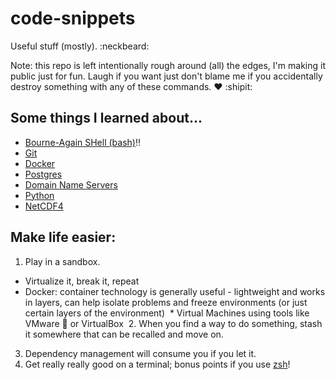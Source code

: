# code-snippets

Useful stuff (mostly). :neckbeard:

Note: this repo is left intentionally rough around (all) the edges, I'm making it public just for fun. Laugh if you want just don't blame me if you accidentally destroy something with any of these commands. :heart: :shipit:

## Some things I learned about...

* [Bourne-Again SHell (bash)][3]:bangbang:
* [Git][7]
* [Docker][2]
* [Postgres][8]
* [Domain Name Servers][4]
* [Python][5]
* [NetCDF4][6]

## Make life easier:
  1. Play in a sandbox.
  * Virtualize it, break it, repeat
  * Docker: container technology is generally useful - lightweight and works in layers, can help isolate problems and freeze environments (or just certain layers of the environment)
  * Virtual Machines using tools like VMware :money_with_wings: or VirtualBox
  2. When you find a way to do something, stash it somewhere that can be recalled and move on.
  3. Dependency management will consume you if you let it.
  4. Get really really good on a terminal; bonus points if you use [zsh][1]!



[0]: References
[1]: https://github.com/adaube/code-snippets/blob/master/oh-my-zsh.sh
[2]: https://github.com/adaube/code-snippets/blob/master/Dockerfile
[3]: https://github.com/adaube/code-snippets/blob/master/bash_snippets.sh
[4]: https://github.com/adaube/code-snippets/blob/master/fix_avahi_dot_local.md
[5]: https://github.com/adaube/code-snippets/blob/master/pandas-snippets.py
[6]: https://github.com/adaube/code-snippets/blob/master/create-netcd4.py
[7]: https://github.com/adaube/code-snippets/blob/master/git-diff-tricks
[8]: https://github.com/adaube/code-snippets/blob/master/postgres-docker.md
